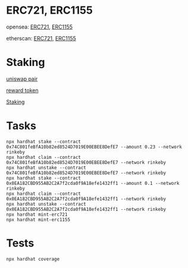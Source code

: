 # ERC721, ERC1155
opensea: [ERC721](https://testnets.opensea.io/collection/kozinaktoken), [ERC1155](https://testnets.opensea.io/collection/unidentified-contract-xmwbp2m6ok)

etherscan: [ERC721](https://rinkeby.etherscan.io/address/0x0851067c85b5ed81cf16bd66144bb2ccc1ebf592), [ERC1155](https://rinkeby.etherscan.io/address/0x16de4d0950ddcb3bfd19bf11ed8343bc3050e9f3)
# Staking
[uniswap pair](https://rinkeby.etherscan.io/address/0x1a8a589AF81cb69cbF932fE6267D9a9F4FffBC66)

[reward token](https://rinkeby.etherscan.io/address/0xd86c499d3c284e80558f343aa1b87e0e18c77d66)

[Staking](https://rinkeby.etherscan.io/address/0x74c801febfa10b82ed8524d7019e00ebee8defe7)
# Tasks

```
npx hardhat stake --contract 0x74C801feBfA10b82ed8524D7019E00EBEE8DefE7 --amount 0.23 --network rinkeby
npx hardhat claim --contract 0x74C801feBfA10b82ed8524D7019E00EBEE8DefE7 --network rinkeby
npx hardhat unstake --contract 0x74C801feBfA10b82ed8524D7019E00EBEE8DefE7 --network rinkeby
npx hardhat stake --contract 0x0EA182CBD955AB2C2A7f2cda0f9A18efe1432ff1 --amount 0.1 --network rinkeby
npx hardhat claim --contract 0x0EA182CBD955AB2C2A7f2cda0f9A18efe1432ff1 --network rinkeby
npx hardhat unstake --contract 0x0EA182CBD955AB2C2A7f2cda0f9A18efe1432ff1 --network rinkeby
npx hardhat mint-erc721
npx hardhat mint-erc1155
```
# Tests
```
npx hardhat coverage
```
